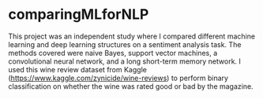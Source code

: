 # comparingMLforNLP
This project was an independent study where I compared different machine learning and deep learning structures on a sentiment analysis task. The methods covered were naive Bayes, support vector machines, a convolutional neural network, and a long short-term memory network.
I used this wine review dataset from Kaggle (https://www.kaggle.com/zynicide/wine-reviews) to perform binary classification on whether the wine was rated good or bad by the magazine.
